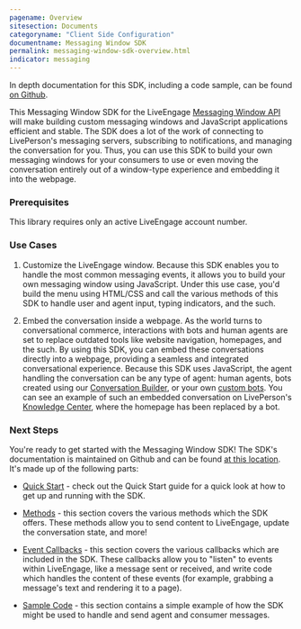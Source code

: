 ```yaml
---
pagename: Overview
sitesection: Documents
categoryname: "Client Side Configuration"
documentname: Messaging Window SDK
permalink: messaging-window-sdk-overview.html
indicator: messaging
---
```


<div class="important">In depth documentation for this SDK, including a code sample, can be found <a href="https://github.com/LivePersonInc/messaging-window-sdk">on Github</a>.</div>

This Messaging Window SDK for the LiveEngage [Messaging Window API](messaging-window-api-overview.html) will make building custom messaging windows and JavaScript applications efficient and stable. The SDK does a lot of the work of connecting to LivePerson's messaging servers, subscribing to notifications, and managing the conversation for you. Thus, you can use this SDK to build your own messaging windows for your consumers to use or even moving the conversation entirely out of a window-type experience and embedding it into the webpage.

### Prerequisites

This library requires only an active LiveEngage account number.

### Use Cases

1) Customize the LiveEngage window. Because this SDK enables you to handle the most common messaging events, it allows you to build your own messaging window using JavaScript. Under this use case, you'd build the menu using HTML/CSS and call the various methods of this SDK to handle user and agent input, typing indicators, and the such.

2) Embed the conversation inside a webpage. As the world turns to conversational commerce, interactions with bots and human agents are set to replace outdated tools like website navigation, homepages, and the such. By using this SDK, you can embed these conversations directly into a webpage, providing a seamless and integrated conversational experience. Because this SDK uses JavaScript, the agent handling the conversation can be any type of agent: human agents, bots created using our [Conversation Builder](conversation-builder-bot-workspace.html), or your own [custom bots](custom-third-party-bots.html). You can see an example of such an embedded conversation on LivePerson's [Knowledge Center](www.knowledge.liveperson.com), where the homepage has been replaced by a bot.

### Next Steps

You're ready to get started with the Messaging Window SDK! The SDK's documentation is maintained on Github and can be found [at this location](https://github.com/LivePersonInc/messaging-window-sdk). It's made up of the following parts:

* [Quick Start](https://github.com/LivePersonInc/messaging-window-sdk#quick-start) - check out the Quick Start guide for a quick look at how to get up and running with the SDK.

* [Methods](https://github.com/LivePersonInc/messaging-window-sdk#available-methods) - this section covers the various methods which the SDK offers. These methods allow you to send content to LiveEngage, update the conversation state, and more!

* [Event Callbacks](https://github.com/LivePersonInc/messaging-window-sdk#event-callbacks) - this section covers the various callbacks which are included in the SDK. These callbacks allow you to "listen" to events within LiveEngage, like a message sent or received, and write code which handles the content of these events (for example, grabbing a message's text and rendering it to a page).

* [Sample Code](https://github.com/LivePersonInc/messaging-window-sdk#sample-code) - this section contains a simple example of how the SDK might be used to handle and send agent and consumer messages.
